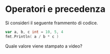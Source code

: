 # Operatori e precedenza

Si consideri il seguente frammento di codice.

```go
var a, b, c int = 10, 5, 4
fmt.Println( a / b * c )
```

Quale valore viene stampato a video?
